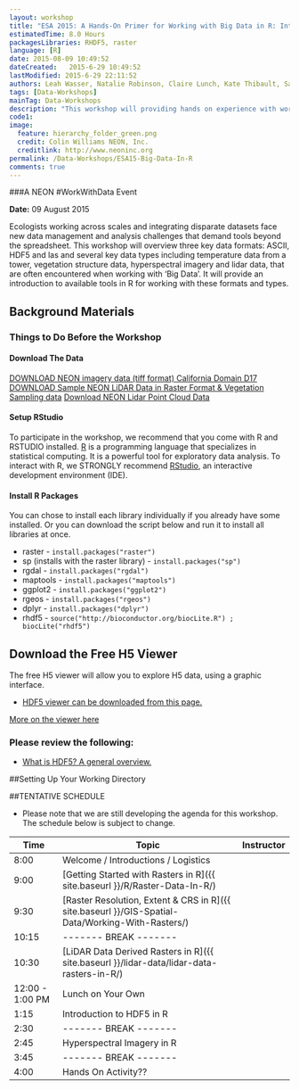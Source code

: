 ```yaml
---
layout: workshop
title: "ESA 2015: A Hands-On Primer for Working with Big Data in R: Introduction to Hierarchical Data Formats, Lidar Data & Efficient Data Visualization"
estimatedTime: 8.0 Hours
packagesLibraries: RHDF5, raster
language: [R]
date: 2015-08-09 10:49:52
dateCreated:   2015-6-29 10:49:52
lastModified: 2015-6-29 22:11:52
authors: Leah Wasser, Natalie Robinson, Claire Lunch, Kate Thibault, Sarah Elmendorf
tags: [Data-Workshops]
mainTag: Data-Workshops
description: "This workshop will providing hands on experience with working hierarchical data formats (HDF5), and lidar data in R. It will also cover spatial data analysis in R."
code1: 
image:
  feature: hierarchy_folder_green.png
  credit: Colin Williams NEON, Inc.
  creditlink: http://www.neoninc.org
permalink: /Data-Workshops/ESA15-Big-Data-In-R
comments: true 
---
```


###A NEON #WorkWithData Event

**Date:** 09 August 2015

Ecologists working across scales and integrating disparate datasets face new data management and analysis challenges that demand tools beyond the spreadsheet. This workshop will overview three key data formats: ASCII, HDF5 and las and several key data types including temperature data from a tower, vegetation structure data, hyperspectral imagery and lidar data, that are often encountered when working with ‘Big Data’.  It will provide an introduction to available tools in R for working with these formats and types.

<div id="objectives">

<h2>Background Materials</h2>

<h3>Things to Do Before the Workshop</h3>
<h4>Download The Data</h4>

<a href="{{ site.baseurl }}/data/rasterLayers_tif.zip" class="btn btn-success">
 DOWNLOAD NEON imagery data (tiff format) California Domain D17</a>
<a href="http://www.neonhighered.org/Data/LidarActivity/CHM_InSitu_Data.zip" class="btn btn-success"> 
DOWNLOAD Sample NEON LiDAR Data in Raster Format & Vegetation Sampling data</a>
<a href="http://neonhighered.org/Data/LidarActivity/r_filtered_256000_4111000.las" class="btn btn-success"> 
Download NEON Lidar Point Cloud Data</a>

<h4>Setup RStudio</h4>
To participate in the workshop, we recommend that you come with R and RSTUDIO 
installed. <a href = "http://cran.r-project.org/">R</a> is a programming language 
that specializes in statistical computing. It is a powerful tool for exploratory
 data analysis. To interact with R, we STRONGLY recommend 
<a href="http://www.rstudio.com/">RStudio</a>, an interactive development 
environment (IDE). 


<h4>Install R Packages</h4>
You can chose to install each library individually if you already have some installed.
Or you can download the script below and run it to install all libraries at once.

<ul>
<li>raster - <code>install.packages("raster")</code></li>
<li>sp (installs with the raster library) - <code>install.packages("sp") </code></li>
<li>rgdal - <code>install.packages("rgdal")</code></li>
<li>maptools - <code>install.packages("maptools")</code></li>
<li>ggplot2 - <code>install.packages("ggplot2")</code></li>
<li>rgeos - <code>install.packages("rgeos")</code></li>
<li>dplyr - <code>install.packages("dplyr")</code></li>
<li>rhdf5 - <code>source("http://bioconductor.org/biocLite.R") ; biocLite("rhdf5")</code></li>
</ul>

<h2>Download the Free H5 Viewer</h2>

<p>The free H5 viewer will allow you to explore H5 data, using a graphic interface. 
</p>

<ul>
<li>
<a href="http://www.hdfgroup.org/products/java/release/download.html" target="_blank" class="btn btn-success"> HDF5 viewer can be downloaded from this page.</a>
</li>
</ul>

<a href="http://neondataskills.org/HDF5/Exploring-Data-HDFView/">More on the
 viewer here</a>

<h3>Please review the following:</h3>
<ul>
<li><a href="http://neondataskills.org/HDF5/About/">What is HDF5? A general overview.</a></li>
</ul>

</div>

##Setting Up Your Working Directory


##TENTATIVE SCHEDULE

* Please note that we are still developing the agenda for this workshop. The schedule below is subject to change.


| Time        | Topic         | Instructor | 
|-------------|---------------|------------|
| 8:00     | Welcome / Introductions / Logistics |          |
| 9:00     | [Getting Started with Rasters in R]({{ site.baseurl }}/R/Raster-Data-In-R/) |          |
| 9:30     | [Raster Resolution, Extent & CRS in R]({{ site.baseurl }}/GIS-Spatial-Data/Working-With-Rasters/)       |            |
| 10:15 | ------- BREAK ------- |      |
| 10:30 | [LiDAR Data Derived Rasters in R]({{ site.baseurl }}/lidar-data/lidar-data-rasters-in-R/) |      |
| 12:00 - 1:00 PM     | Lunch on Your Own |          |
| 1:15     | Introduction to HDF5 in R |          |
| 2:30 | ------- BREAK ------- |      |
| 2:45     | Hyperspectral Imagery in R  |          |
| 3:45 | ------- BREAK ------- |      |
| 4:00     | Hands On Activity?? |          |

